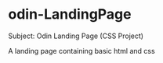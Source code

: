 # odin-LandingPage

Subject: Odin Landing Page (CSS Project)

A landing page containing basic html and css 